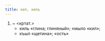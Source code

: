 ```yaml
---
title: кил, киль
---
```


1. ~ <кртат.>
    * киль «глина; глиняный»; «мыло «кил»;
    * къыл «щетина»; «ость»
